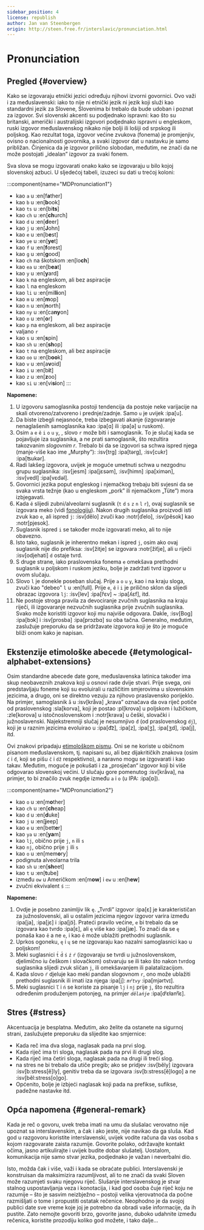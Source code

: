 ```yaml
---
sidebar_position: 4
license: republish
author: Jan van Steenbergen
origin: http://steen.free.fr/interslavic/pronunciation.html
---
```


# Pronunciation

## Pregled \{#overview}

Kako se izgovaraju etnički jezici određuju njihovi izvorni govornici. Ovo važi i za međuslavenski: iako to nije ni etnički jezik ni jezik koji služi kao standardni jezik za Slovene, Slovenima bi trebalo da bude udoban i poznat za izgovor. Svi slovenski akcenti su podjednako ispravni: kao što su britanski, američki i australijski izgovori podjednako ispravni u engleskom, ruski izgovor međuslavenskog nikako nije bolji ili lošiji od srpskog ili poljskog. Kao rezultat toga, izgovor većine zvukova (fonema) je promjenjiv, ovisno o nacionalnosti govornika, a svaki izgovor dat u nastavku je samo približan. Činjenica da je izgovor prilično slobodan, međutim, ne znači da ne može postojati „idealan” izgovor za svaki fonem.

Sva slova se mogu izgovarati onako kako se izgovaraju u bilo kojoj slovenskoj azbuci. U sljedećoj tabeli, izuzeci su dati u trećoj koloni:

:::component{name="MDPronunciation1"}
- kao `a` u :en[f**a**ther]
- kao `b` u :en[**b**ook]
- kao `ts` u :en[bi**ts**]
- kao `ch` u :en[**ch**urch]
- kao `d` u :en[**d**eer]
- kao `j` u :en[**J**ohn]
- kao `e` u :en[b**e**st]
- kao `ye` u :en[**ye**t]
- kao `f` u :en[**f**orest]
- kao `g` u :en[**g**ood]
- kao `ch` na škotskom :en[lo**ch**]
- kao `ea` u :en[b**ea**t]
- kao `y` u :en[**y**ard]
- kao `k` na engleskom, ali bez aspiracije
- kao `l` na engleskom
- kao `li` u :en[mil**li**on]
- kao `m` u :en[**m**op]
- kao `n` u :en[**n**orth]
- kao `ny` u :en[ca**ny**on]
- kao `o` u :en[**o**r]
- kao `p` na engleskom, ali bez aspiracije
- valjano `r`
- kao `s` u :en[**s**pin]
- kao `sh` u :en[**sh**op]
- kao `t` na engleskom, ali bez aspiracije
- kao `oo` u :en[b**oo**k]
- kao `v` u :en[a**v**oid]
- kao `i` u :en[b**i**t]
- kao `z` u :en[**z**oo]
- kao `si` u :en[vi**si**on]
:::

**Napomene:**

1. U izgovoru samoglasnika postoji tendencija da postoje neke varijacije na skali otvoreno/zatvoreno i prednje/zadnje. Samo `u` je uvijek :ipa[u].
2. Da biste izbegli nejasnoće, treba izbegavati akanje (izgovaranje nenaglašenih samoglasnika kao :ipa[ɑ] ili :ipa[ə] u ruskom).
3. Osim `a` `e` `ě` `i` `o` `u` `y`, , slovo `r` može biti i samoglasnik. To je slučaj kada se pojavljuje iza suglasnika, a ne prati samoglasnik, što rezultira takozvanim _slogovnim r_. Trebalo bi da se izgovori sa schwa ispred njega (manje-više kao ime „Murphy”): :isv[trg] :ipa[tərg], :isv[cukr] :ipa[ʦukər].
4. Radi lakšeg izgovora, uvijek je moguće umetnuti schwa u nezgodnu grupu suglasnika: :isv[jesm] :ipa[jɛsǝm], :isv[himn] :ipa[ximǝn], :isv[vedl] :ipa[vɛdǝl].
5. Govornici jezika poput engleskog i njemačkog trebaju biti svjesni da se svaka vrsta težnje (kao u engleskom „pork” ili njemačkom „Tüte”) mora izbjegavati.
6. Kada `ě` slijedi zubni/alveolarni suglasnik (`t` `d` `s` `z` `n` `l` `r`), ovaj suglasnik se izgovara meko (vidi [fonologiju][1]). Nakon drugih suglasnika proizvodi isti zvuk kao `e`, ali ispred `j`: :isv[dělo] zvuči kao :notr[ďelo], :isv[pěsok]  kao :notr[pjesok].
7. Suglasnik ispred `i` se također može izgovarati meko, ali to nije obavezno.
8. Isto tako, suglasnik je inherentno mekan i ispred `j`, osim ako ovaj suglasnik nije dio prefiksa: :isv[žitje] se izgovara :notr[žiťje], ali u riječi :isv[odjehati] `d` ostaje tvrd.
9. S druge strane, iako praslovenska fonema `e` omekšava prethodni suglasnik u poljskom i ruskom jeziku, bolje je zadržati tvrd izgovor u ovom slučaju.
10. Slovo `l` je donekle poseban slučaj. Prije `a` `o` `u` `y`,  kao i na kraju sloga, zvuči kao "debeo" `l` u :en[full]. Prije `e`, `ě`  i `i` je prilično sklon da slijedi obrazac izgovora `lj`: :isv[lev] :ipa[lʲɛv]  \~ :ipa[ʎɛf], itd.
11. Ne postoje stroga pravila za devociranje zvučnih suglasnika na kraju riječi, ili izgovaranje nezvučnih suglasnika prije zvučnih suglasnika. Svako može koristiti izgovor koji mu najviše odgovara. Dakle, :isv[Bog] :ipa[bɔk]  i :isv[prosba] :ipa[prɔzbɑ]  su oba tačna. Generalno, međutim, zaslužuje preporuku da se pridržavate izgovora koji je što je moguće bliži onom kako je napisan.

## Ekstenzije etimološke abecede \{#etymological-alphabet-extensions}

Osim standardne abecede date gore, međuslavenska latinica također ima skup neobaveznih znakova koji u osnovi rade dvije stvari. Prije svega, oni predstavljaju foneme koji su evoluirali u različitim smjerovima u slovenskim jezicima, a drugo, oni se direktno vezuju za njihovo praslavensko porijeklo. Na primjer, samoglasnik `å` u :isv[kråva] „krava” označava da ova riječ potiče od praslovenskog :sla[korva], koji je postao :pl[krova] u poljskom i lužičkom, :zle[korova] u istočnoslovenskom i :notr[krava] u češki, slovački i južnoslavenski. Najekstremniji slučaj je nesumnjivo `đ` (od praslovenskog `dj`), koji je u raznim jezicima evoluirao u :ipa[d͡z], :ipa[z], :ipa[ʒ], :ipa[ʒd], :ipa[j],  itd.

Ovi znakovi pripadaju [etimološkom pismu][2]. Oni se ne koriste u običnom pisanom međuslavenskom, tj. napisani su, ali bez dijakritičkih znakova (osim `ć` i `đ`, koji se pišu `č` i `dž` respektivno), a naravno mogu se izgovarati i kao takav. Međutim, moguće je pokušati i za „prosječan“ izgovor koji bi više odgovarao slovenskoj većini. U slučaju gore pomenutog :isv[kråva], na primjer, to bi značilo zvuk negdje između `a` i `o` (u IPA: :ipa[ɒ]).

:::component{name="MDPronunciation2"}
- kao `o` u :en[m**o**ther]
- kao `ch` u :en[**ch**eap]
- kao `d` u :en[**d**uke]
- kao `j` u :en[**j**eep]
- kao `e` u :en[bett**e**r]
- kao `ya` u :en[**ya**m]
- kao `lj`, obično prije `j`, `n`  ili `s`
- kao `nj`, obično prije `j` ili `s`
- kao `o` u :en[mem**o**ry]
- podignuta alveolarna trila
- kao `sh` u :en[**sh**eet]
- kao `t` u :en[**t**ube]
- između `ow` u Američkom :en[m**ow**] i `ew` u :en[h**ew**]
- zvučni ekvivalent `ś`
:::

**Napomene:**

1. Ovdje je posebno zanimljiv lik `ę`. „Tvrdi” izgovor :ipa[ɛ] je karakterističan za južnoslovenski, ali u ostalim jezicima njegov izgovor varira između :ipa[ja], :ipa[jɛ]  i :ipa[jɔ̃]. Prateći pravilo većine, `e` bi trebalo da se izgovara kao tvrdo :ipa[ɛ], ali `ę` više kao :ipa[jæ]. To znači da se `ę` ponaša kao `ě` a ne `e`, i kao `ě` može ublažiti prethodni suglasnik.
2. Uprkos ogoneku, `ę` i `ų` se ne izgovaraju kao nazalni samoglasnici kao u poljskom!
3. Meki suglasnici `t́` `d́` `ś` `ź` `ŕ`  (izgovaraju se tvrdi u južnoslovenskom, djelimično iu češkom i slovačkom) ostvaruju se ili tako što nakon tvrdog suglasnika slijedi zvuk sličan `j`, ili omekšavanjem ili palatalizacijom.
4. Kada slovo `ŕ` djeluje kao meki pandan slogovnom `r`, ono može ublažiti prethodni suglasnik ili imati iza njega :ipa[j]: _`mŕtvy`_ :ipa[mjǝrtvɪ].
5. Meki suglasnici `ľ` i `ń` se koriste za pisanje `lj` i `nj` prije `j`, što rezultira određenim produženjem potonjeg, na primjer _`dělańje`_ :ipa[dʲɛɫanʲĭɛ].

## Stres \{#stress}

Akcentuacija je besplatna. Međutim, ako želite da ostanete na sigurnoj strani, zaslužujete preporuku da slijedite kao smjernice:

- Kada reč ima dva sloga, naglasak pada na prvi slog.
- Kada riječ ima tri sloga, naglasak pada na prvi ili drugi slog.
- Kada riječ ima četiri sloga, naglasak pada na drugi ili treći slog.
- na stres ne bi trebalo da utiče pregib; ako se pridjev :isv[běly] izgovara :isv[b:stress[ě]ly], genitiv treba da se izgovara :isv[b:stress[ě]logo] a ne :isv[běl:stress[o]go].
- Općenito, bolje je izbjeći naglasak koji pada na prefikse, sufikse, padežne nastavke itd.

## Opća napomena \{#general-remark}

Kada je reč o govoru, uvek treba imati na umu da slušalac verovatno nije upoznat sa interslavenskim, a čak i ako jeste, nije navikao da ga sluša. Kad god u razgovoru koristite interslavenski, uvijek vodite računa da vas osoba s kojom razgovarate zaista razumije. Govorite polako, održavajte kontakt očima, jasno artikulirajte i uvijek budite dobar slušatelj. Uostalom, komunikacija nije samo stvar jezika, podjednako je važan i neverbalni dio.

Isto, možda čak i više, važi i kada se obraćate publici. Interslavenski je konstruisan da maksimizira razumljivost, ali to ne znači da svaki Sloven može razumjeti svaku njegovu riječ. Slušanje interslavenskog je stvar stalnog uspostavljanja veza i konotacija, i kad god osoba čuje riječ koju ne razumije – što je sasvim neizbježno – postoji velika vjerovatnoća da počne razmišljati o tome i propustiti ostatak rečenice. Neophodno je da svojoj publici date sve vreme koje joj je potrebno da obradi vaše informacije, da ih pustite. Zato nemojte govoriti brzo, govorite jasno, duboko udahnite između rečenica, koristite prozodiju koliko god možete, i tako dalje...

[1]: ./phonology.md#hard_and_soft

[2]: orthography.md#etymological_alphabet
